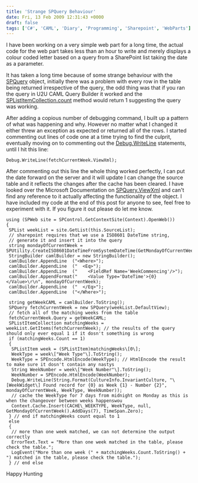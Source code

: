 ```yaml
---
title: 'Strange SPQuery Behaviour'
date: Fri, 13 Feb 2009 12:31:43 +0000
draft: false
tags: ['C#', 'CAML', 'Diary', 'Programming', 'Sharepoint', 'WebParts']
---
```


I have been working on a very simple web part for a long time, the actual code for the web part takes less than an hour to write and merely displays a colour coded letter based on a query from a SharePoint list taking the date as a parameter.

It has taken a long time because of some strange behaviour with the [SPQuery](http://msdn.microsoft.com/en-us/library/microsoft.sharepoint.spquery.aspx) object, initially there was a problem with every row in the table being returned irrespective of the query, the odd thing was that if you ran the query in U2U CAML Query Builder it worked and the [SPListItemCollection.count](http://msdn.microsoft.com/en-us/library/microsoft.sharepoint.splistitemcollection.count.aspx) method would return 1 suggesting the query was working.

After adding a copious number of debugging command, I built up a pattern of what was happening and why. However no matter what I changed it either threw an exception as expected or returned all of the rows. I started commenting out lines of code one at a time trying to find the culprit, eventually moving on to commenting out the [Debug.WriteLine](http://msdn.microsoft.com/en-us/library/system.diagnostics.debug.writeline.aspx) statements, until I hit this line:

```
Debug.WriteLine(fetchCurrentWeek.ViewXml);
```

After commenting out this line the whole thing worked perfectly, I can put the date forward on the server and it will update I can change the source table and it reflects the changes after the cache has been cleared. I have looked over the Microsoft Documentation on [SPQuery.ViewXml](http://msdn.microsoft.com/en-us/library/microsoft.sharepoint.spquery.viewxml.aspx) and can't find any reference to it actually affecting the functionality of the object. I have included my code at the end of this post for anyone to see, feel free to experiment with it. If you figure it out please do let me know.

```
using (SPWeb site = SPControl.GetContextSite(Context).OpenWeb())
{
 SPList weekList = site.GetList(this.SourceList);
 // sharepoint requires that we use a ISO8601 DateTime string,
 // generate it and insert it into the query
 string mondayOfCurrentWeek = SPUtility.CreateISO8601DateTimeFromSystemDateTime(GetMondayOfCurrentWeek().Date);
 StringBuilder camlBuilder = new StringBuilder();
 camlBuilder.AppendLine  ("<Where>");
 camlBuilder.AppendLine  ("  <Eq>");
 camlBuilder.AppendLine  ("    <FieldRef Name='WeekCommencing'/>");
 camlBuilder.AppendFormat("    <Value Type='DateTime'>{0}</Value>\r\n", mondayOfCurrentWeek);
 camlBuilder.AppendLine  ("  </Eq>");
 camlBuilder.AppendLine  ("</Where>");

 string getWeekCAML = camlBuilder.ToString();
 SPQuery fetchCurrentWeek = new SPQuery(weekList.DefaultView);
 // fetch all of the matching weeks from the table
 fetchCurrentWeek.Query = getWeekCAML;
 SPListItemCollection matchingWeeks = weekList.GetItems(fetchCurrentWeek); // the results of the query should only ever equal 1 if it dosn't something is wrong
 if (matchingWeeks.Count == 1)
 {
  SPListItem week = (SPListItem)matchingWeeks\[0\];
  WeekType = week\["Week Type"\].ToString();
  WeekType = SPEncode.HtmlEncode(WeekType); // HtmlEncode the result to make sure it dosn't contain any nastys
  String WeekNumber = week\["Week Number"\].ToString();
  WeekNumber = SPEncode.HtmlEncode(WeekNumber);
  Debug.WriteLine(String.Format(CultureInfo.InvariantCulture, "\[WeekWidget\] Found record for {0} as Week {1} - Number {2}", mondayOfCurrentWeek, WeekType, WeekNumber));
  // cache the WeekType for 7 days from midnight on Monday as this is when the changeover between weeks happenswou
  Context.Cache.Insert(CACHE\_WEEKTYPE, WeekType, null, GetMondayOfCurrentWeek().AddDays(7), TimeSpan.Zero);
 } // end if matchingWeeks count equal to 1
 else
 {
  // more than one week matched, we can not determine the output correctly
  ErrorText.Text = "More than one week matched in the table, please check the table.";
  LogEvent("More than one week (" + matchingWeeks.Count.ToString() + ") matched in the table, please check the table.");
 } // end else
```

Happy Hunting